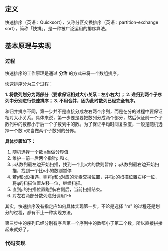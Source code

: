

## 定义

快速排序（英语：Quicksort），又称分区交换排序（英语：partition-exchange sort），简称「快排」，是一种被广泛运用的排序算法。


## 基本原理与实现

### 过程

快速排序的工作原理是通过 **分治** 的方式来将一个数组排序。

快速排序分为三个过程：

**1.  将数列划分为两部分（要求保证相对大小关系：左小右大）；
2.  递归到两个子序列中分别进行快速排序；
3.  不用合并，因为此时数列已经完全有序。**

和归并排序不同，第一步并不是直接分成左右两个序列，而是在分的过程中要保证相对大小关系。具体来说，第一步要是要把数列分成两个部分，然后保证前一个子数列中的数都小于后一个子数列中的数。为了保证平均时间复杂度，一般是随机选择一个数 `m`来当做两个子数列的分界。

**具体步骤如下：**
1. 随机选择一个数 `m`当做分界值
2. 维护一前一后两个指针`p`  和 `q`。
3. `p`从数列最左边开始扫描，找到一个比`m`大的数则暂停；`q`从数列最右边开始扫描，找到一个比`m`小的数则暂停
4. 若`p`和`q`没相遇，则将`p`和`q`对应的元素交换位置，并将`p`的扫描位置右移一位，将`q`的扫描位置左移一位，继续扫描。
5. 直到`p`的扫描位置跑到`q`右侧后，当前扫描结束。
6. 对左右两部分数列递归调用1-5

其实，快速排序没有指定应如何具体实现第一步，不论是选择  "m" 的过程还是划分的过程，都有不止一种实现方法。

第三步中的序列已经分别有序且第一个序列中的数都小于第二个数，所以直接拼接起来就好了。

### 代码实现
```cpp

```
<!--stackedit_data:
eyJoaXN0b3J5IjpbMTU1NDY4MDk4NywyMDM2ODI1NzkyLC0xNT
Y1NjI4MTU2XX0=
-->